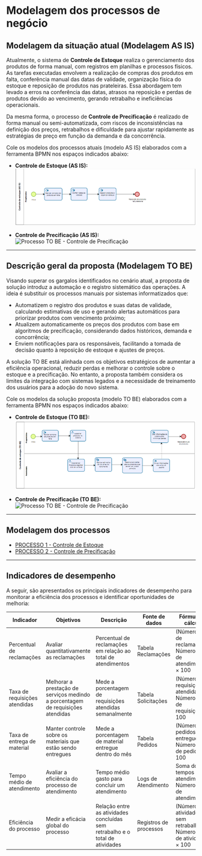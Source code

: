 # Modelagem dos processos de negócio

## Modelagem da situação atual (Modelagem AS IS)

Atualmente, o sistema de **Controle de Estoque** realiza o gerenciamento dos produtos de forma manual, com registros em planilhas e processos físicos. As tarefas executadas envolvem a realização de compras dos produtos em falta, conferência manual das datas de validade, organização física do estoque e reposição de produtos nas prateleiras. Essa abordagem tem levado a erros na conferência das datas, atrasos na reposição e perdas de produtos devido ao vencimento, gerando retrabalho e ineficiências operacionais.

Da mesma forma, o processo de **Controle de Precificação** é realizado de forma manual ou semi-automatizada, com riscos de inconsistências na definição dos preços, retrabalhos e dificuldade para ajustar rapidamente as estratégias de preço em função da demanda e da concorrência.

Cole os modelos dos processos atuais (modelo AS IS) elaborados com a ferramenta BPMN nos espaços indicados abaixo:

- **Controle de Estoque (AS IS):**
  ![Processo AS IS – Controle de Estoque](./images/processes/controle-estoque-as-is.png "Modelo BPMN do Processo AS IS - Controle de Estoque")

- **Controle de Precificação (AS IS):**
  ![Processo TO BE - Controle de Precificação](./images/processes/controle-precificacao-as-is.png "Modelo BPMN do Processo AS IS - Controle de Precificação")

---

## Descrição geral da proposta (Modelagem TO BE)

Visando superar os gargalos identificados no cenário atual, a proposta de solução introduz a automação e o registro sistemático das operações. A ideia é substituir os processos manuais por sistemas informatizados que:

- Automatizem o registro dos produtos e suas datas de validade, calculando estimativas de uso e gerando alertas automáticos para priorizar produtos com vencimento próximo;
- Atualizem automaticamente os preços dos produtos com base em algoritmos de precificação, considerando dados históricos, demanda e concorrência;
- Enviem notificações para os responsáveis, facilitando a tomada de decisão quanto à reposição de estoque e ajustes de preços.

A solução TO BE está alinhada com os objetivos estratégicos de aumentar a eficiência operacional, reduzir perdas e melhorar o controle sobre o estoque e a precificação. No entanto, a proposta também considera os limites da integração com sistemas legados e a necessidade de treinamento dos usuários para a adoção do novo sistema.

Cole os modelos da solução proposta (modelo TO BE) elaborados com a ferramenta BPMN nos espaços indicados abaixo:

- **Controle de Estoque (TO BE):**
  ![Processo TO BE – Controle de Estoque](./images/processes/controle-estoque-to-be.png "Modelo BPMN do Processo TO BE - Controle de Estoque")

- **Controle de Precificação (TO BE):**
  ![Processo TO BE - Controle de Precificação](./images/processes/controle-precificacao-to-be.png "Modelo BPMN do Processo TO BE - Controle de Precificação")

---

## Modelagem dos processos

- [PROCESSO 1 - Controle de Estoque](./processes/processo-1-controle-de-estoque.md "Detalhamento do processo 1.")
- [PROCESSO 2 - Controle de Precificação](./processes/processo-2-controle-de-precificacao.md "Detalhamento do processo 2.")

---

## Indicadores de desempenho

A seguir, são apresentados os principais indicadores de desempenho para monitorar a eficiência dos processos e identificar oportunidades de melhoria:

| **Indicador**                 | **Objetivos**                                                                   | **Descrição**                                                                 | **Fonte de dados**     | **Fórmula de cálculo**                                                   |
| ----------------------------- | ------------------------------------------------------------------------------- | ----------------------------------------------------------------------------- | ---------------------- | ------------------------------------------------------------------------ |
| Percentual de reclamações     | Avaliar quantitativamente as reclamações                                        | Percentual de reclamações em relação ao total de atendimentos                 | Tabela Reclamações     | (Número total de reclamações / Número total de atendimentos) × 100       |
| Taxa de requisições atendidas | Melhorar a prestação de serviços medindo a porcentagem de requisições atendidas | Mede a porcentagem de requisições atendidas semanalmente                      | Tabela Solicitações    | (Número de requisições atendidas / Número total de requisições) × 100    |
| Taxa de entrega de material   | Manter controle sobre os materiais que estão sendo entregues                    | Mede a porcentagem de material entregue dentro do mês                         | Tabela Pedidos         | (Número de pedidos entregues / Número total de pedidos) × 100            |
| Tempo médio de atendimento    | Avaliar a eficiência do processo de atendimento                                 | Tempo médio gasto para concluir um atendimento                                | Logs de Atendimento    | Soma dos tempos de atendimento / Número total de atendimentos            |
| Eficiência do processo        | Medir a eficácia global do processo                                             | Relação entre as atividades concluídas sem retrabalho e o total de atividades | Registros de processos | (Número de atividades sem retrabalho / Número total de atividades) × 100 |
